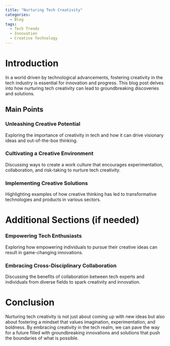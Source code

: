 ```yaml
---
title: "Nurturing Tech Creativity"
categories:
  - Blog
tags:
  - Tech Trends
  - Innovation
  - Creative Technology
---
```


# Introduction
In a world driven by technological advancements, fostering creativity in the tech industry is essential for innovation and progress. This blog post delves into how nurturing tech creativity can lead to groundbreaking discoveries and solutions.

## Main Points
### Unleashing Creative Potential
Exploring the importance of creativity in tech and how it can drive visionary ideas and out-of-the-box thinking.

### Cultivating a Creative Environment
Discussing ways to create a work culture that encourages experimentation, collaboration, and risk-taking to nurture tech creativity.

### Implementing Creative Solutions
Highlighting examples of how creative thinking has led to transformative technologies and products in various sectors.

# Additional Sections (if needed)
### Empowering Tech Enthusiasts
Exploring how empowering individuals to pursue their creative ideas can result in game-changing innovations.

### Embracing Cross-Disciplinary Collaboration
Discussing the benefits of collaboration between tech experts and individuals from diverse fields to spark creativity and innovation.

# Conclusion
Nurturing tech creativity is not just about coming up with new ideas but also about fostering a mindset that values imagination, experimentation, and boldness. By embracing creativity in the tech realm, we can pave the way for a future filled with groundbreaking innovations and solutions that push the boundaries of what is possible.